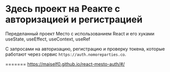 # Здесь проект на Реакте с авторизацией и регистрацией

Переделанный проект Место с использованием React и его хуками useState, useEffect, useContext, useRef

С запросами на авторизацию, регистрацию и проверку токена, которые работают через сервис `https://auth.nomoreparties.co`.


=======
https://maiself0.github.io/react-mesto-auth/#/

